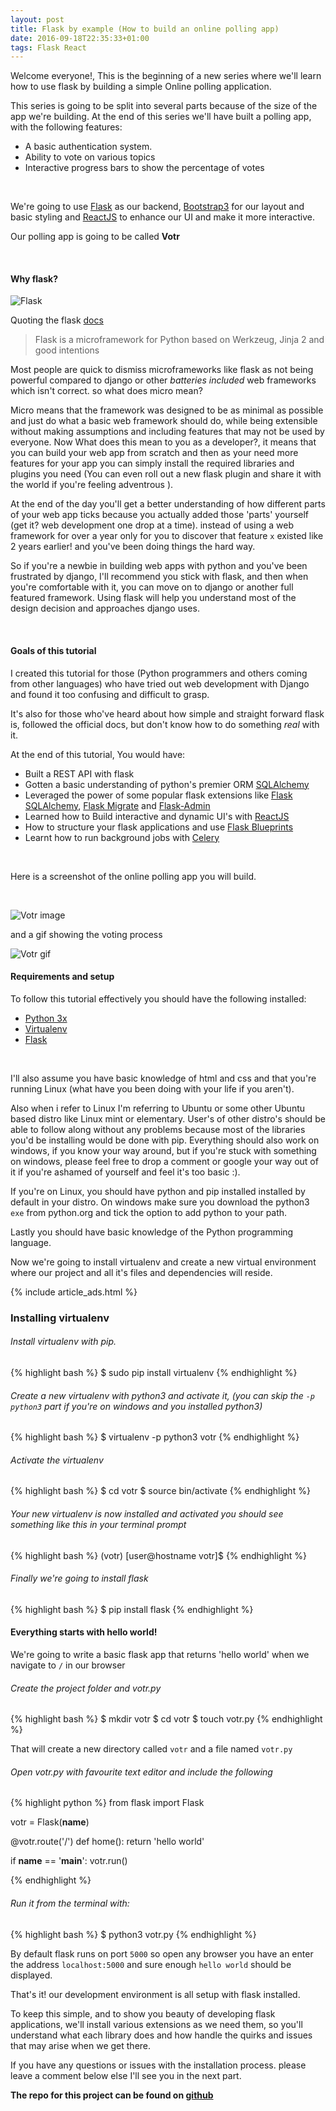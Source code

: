 ```yaml
---
layout: post
title: Flask by example (How to build an online polling app)
date: 2016-09-18T22:35:33+01:00
tags: Flask React
---
```


Welcome everyone!, This is the beginning of a new series where we'll learn how to use flask by building a simple Online polling application.

This series is going to be split into several parts because of the size of the app we're building. At the end of this series we'll have built a polling app, with the following features:

<ul class="postlist">
  <li>A basic authentication system.</li>
  <li>Ability to vote on various topics</li>
  <li>Interactive progress bars to show the percentage of votes</li>
</ul>

<br />

We're going to use [Flask](http://flask.pocoo.org) as our backend, [Bootstrap3](http://getbootstrap.com/) for our layout and basic styling and [ReactJS](https://facebook.github.io/react/) to enhance our UI and make it more interactive.

Our polling app is going to be called **Votr**

<br />

#### Why flask?
![Flask](/images/flask.jpg)

Quoting the flask [docs](http://flask.pocoo.org)

> Flask is a microframework for Python based on Werkzeug, Jinja 2 and good intentions

Most people are quick to dismiss microframeworks like flask as not being powerful compared to django or other *batteries included* web frameworks which isn't correct. so what does micro mean?

Micro means that the framework was designed to be as minimal as possible and just do what a basic web framework should do, while being extensible without making assumptions and including features that may not be used by everyone. Now What does this mean to you as a developer?, it means that you can build your web app from scratch and then as your need more features for your app you can simply install the required libraries and plugins you need (You can even roll out a new flask plugin and share it with the world if you're feeling adventrous ).

At the end of the day you'll get a better understanding of how different parts of your web app ticks because you actually added those 'parts' yourself (get it? web development one drop at a time). instead of using a web framework for over a year only for you to discover that feature `x` existed like 2 years earlier! and you've been doing things the hard way.

So if you're a newbie in building web apps with python and you've been frustrated by django, I'll recommend you stick with flask, and then when you're comfortable with it, you can move on to django or another full featured framework. Using flask will help you understand most of the design decision and approaches django uses.

<br />

#### Goals of this tutorial
I created this tutorial for those (Python programmers and others coming from other languages) who have tried out web development with Django and found it too confusing and difficult to grasp.

It's also for those who've heard about how simple and straight forward flask is, followed the official docs, but don't know how to do something *real* with it.

At the end of this tutorial, You would have:

<ul class="postlist">
  <li>Built a REST API with flask</li>

  <li>Gotten a basic understanding of python's premier ORM <a href="http://www.sqlalchemy.org/">SQLAlchemy</a></li>

  <li>Leveraged the power of some popular flask extensions like <a href="flask-sqlalchemy.pocoo.org/2.1/">Flask SQLAlchemy</a>,
      <a href="https://flask-migrate.readthedocs.io/en/latest/">Flask Migrate</a> and <a href="http://flask-admin.readthedocs.io/en/latest/">Flask-Admin</a></li>

  <li>Learned how to Build interactive and dynamic UI's with <a href="https://facebook.github.io/react-native/">ReactJS</a></li>

  <li>How to structure your flask applications and use <a href="http://flask.pocoo.org/docs/0.11/blueprints/">Flask Blueprints</a></li>

  <li>Learnt how to run background jobs with <a href="http://www.celeryproject.org/">Celery</a></li>
</ul>

<br />

Here is a screenshot of the online polling app you will build.

<br />


![Votr image](/images/screenshot.png)


and a gif showing the voting process

![Votr gif](/images/votr.gif)

#### Requirements and setup
To follow this tutorial effectively you should have the following installed:

<ul class="postlist">
  <li><a href="https://www.python.org/downloads/">Python 3x</a></li>
  <li><a href="http://www.virtualenv.org/en/latest/">Virtualenv</a></li>
  <li><a href="http://flask.pocoo.org">Flask</a></li>
</ul>

<br />

 I'll also assume you have basic knowledge of html and css and that you're running Linux (what have you been doing with your life if you aren't).

 Also when i refer to Linux I'm referring to Ubuntu or some other Ubuntu based distro like Linux mint or elementary. User's of other distro's should be able to follow along without any problems because most of the libraries you'd be installing would be done with pip. Everything should also work on windows, if you know your way around, but if you're stuck with something on windows, please feel free to drop a comment or google your way out of it if you're ashamed of yourself and feel it's too basic :).

If you're on Linux, you should have python and pip installed installed by default in your distro. On windows make sure you download the python3 `exe` from python.org and tick the option to add python to your path.

Lastly you should have basic knowledge of the Python programming language.

Now we're going to install virtualenv and create a new virtual environment where our project and all it's files and dependencies will reside.

{% include article_ads.html %}

### Installing virtualenv

###### Install virtualenv with pip.

{% highlight bash %}
 $ sudo pip install virtualenv
{% endhighlight %}

###### Create a new virtualenv with python3 and activate it, (you can skip the `-p python3` part if you're on windows and you installed python3)

{% highlight bash %}
$ virtualenv -p python3 votr
{% endhighlight %}

###### Activate the virtualenv
{% highlight bash %}
$ cd votr
$ source bin/activate
{% endhighlight %}

###### Your new virtualenv is now installed and activated you should see something like this in your terminal prompt
{% highlight bash %}
(votr) [user@hostname votr]$
{% endhighlight %}

###### Finally we're going to install flask
{% highlight bash %}
$ pip install flask
{% endhighlight %}

#### Everything starts with hello world!
We're going to write a basic flask app that returns 'hello world' when we navigate to `/` in our browser

###### Create the project folder and votr.py
{% highlight bash %}
$ mkdir votr
$ cd votr
$ touch votr.py
{% endhighlight %}

That will create a new directory called `votr` and a file named `votr.py`

###### Open votr.py with favourite text editor and include the following

{% highlight python %}
from flask import Flask

votr = Flask(__name__)

@votr.route('/')
def home():
    return 'hello world'

if __name__ == '__main__':
    votr.run()

{% endhighlight %}

###### Run it from the terminal with:

{% highlight bash %}
$ python3 votr.py
{% endhighlight %}

By default flask runs on port `5000` so open any browser you have an enter the address `localhost:5000` and sure enough `hello world` should be displayed.

That's it! our development environment is all setup with flask installed.

To keep this simple, and to show you beauty of developing flask applications, we'll install various extensions as we need them, so you'll understand what each library does and how handle the quirks and issues that may arise when we get there.

If you have any questions or issues with the installation process. please leave a comment below else I'll see you in the next part.

**The repo for this project can be found on [github](https://github.com/danidee10/Votr)**
